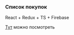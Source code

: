 <h3>Список покупок</h3>
<p>React + Redux + TS + Firebase</p>
<p><a href="https://ilya1995.github.io/purchases/">Тут</a> можно посмотреть</p>
